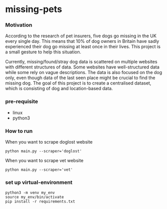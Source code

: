 # missing-pets

### Motivation
According to the research of pet insurers, five dogs go missing in the UK every single day. This means that 10% of dog owners in Britain have sadly experienced their dog go missing at least once in their lives. This project is a small gesture to help this situation.

Currently, missing/found/stray dog data is scattered on multiple websites with different structures of data. Some websites have well-structured data while some rely on vague descriptions. The data is also focused on the dog only, even though data of the last seen place might be crucial to find the missing dog. The goal of this project is to create a centralised dataset, which is consisting of dog and location-based data.

### pre-requisite
- linux
- python3

### How to run

When you want to scrape doglost website
```
python main.py --scraper='doglost'
```
When you want to scrape vet website
```
python main.py --scraper='vet'
```

### set up virtual-environment
```
python3 -m venv my_env
source my_env/bin/activate
pip install -r requirements.txt
```